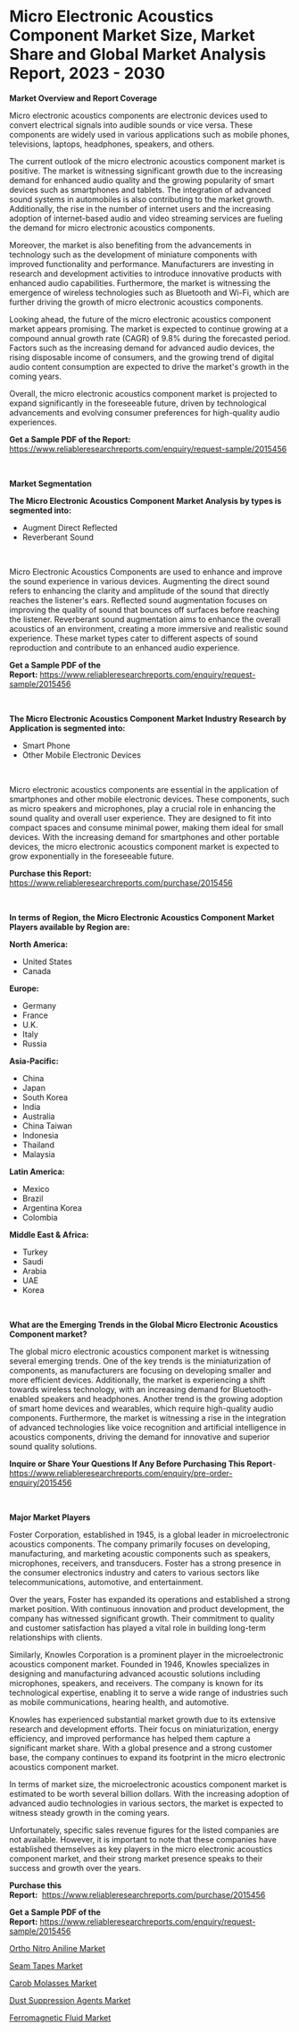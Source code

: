 <p><h1>Micro Electronic Acoustics Component Market Size, Market Share and Global Market Analysis Report, 2023 - 2030</h1></p><p><strong>Market Overview and Report Coverage</strong></p>
<p><p>Micro electronic acoustics components are electronic devices used to convert electrical signals into audible sounds or vice versa. These components are widely used in various applications such as mobile phones, televisions, laptops, headphones, speakers, and others.</p><p>The current outlook of the micro electronic acoustics component market is positive. The market is witnessing significant growth due to the increasing demand for enhanced audio quality and the growing popularity of smart devices such as smartphones and tablets. The integration of advanced sound systems in automobiles is also contributing to the market growth. Additionally, the rise in the number of internet users and the increasing adoption of internet-based audio and video streaming services are fueling the demand for micro electronic acoustics components.</p><p>Moreover, the market is also benefiting from the advancements in technology such as the development of miniature components with improved functionality and performance. Manufacturers are investing in research and development activities to introduce innovative products with enhanced audio capabilities. Furthermore, the market is witnessing the emergence of wireless technologies such as Bluetooth and Wi-Fi, which are further driving the growth of micro electronic acoustics components.</p><p>Looking ahead, the future of the micro electronic acoustics component market appears promising. The market is expected to continue growing at a compound annual growth rate (CAGR) of 9.8% during the forecasted period. Factors such as the increasing demand for advanced audio devices, the rising disposable income of consumers, and the growing trend of digital audio content consumption are expected to drive the market's growth in the coming years.</p><p>Overall, the micro electronic acoustics component market is projected to expand significantly in the foreseeable future, driven by technological advancements and evolving consumer preferences for high-quality audio experiences.</p></p>
<p><strong>Get a Sample PDF of the Report:</strong> <a href="https://www.reliableresearchreports.com/enquiry/request-sample/2015456">https://www.reliableresearchreports.com/enquiry/request-sample/2015456</a></p>
<p>&nbsp;</p>
<p><strong>Market Segmentation</strong></p>
<p><strong>The Micro Electronic Acoustics Component Market Analysis by types is segmented into:</strong></p>
<p><ul><li>Augment Direct Reflected</li><li>Reverberant Sound</li></ul></p>
<p>&nbsp;</p>
<p><p>Micro Electronic Acoustics Components are used to enhance and improve the sound experience in various devices. Augmenting the direct sound refers to enhancing the clarity and amplitude of the sound that directly reaches the listener's ears. Reflected sound augmentation focuses on improving the quality of sound that bounces off surfaces before reaching the listener. Reverberant sound augmentation aims to enhance the overall acoustics of an environment, creating a more immersive and realistic sound experience. These market types cater to different aspects of sound reproduction and contribute to an enhanced audio experience.</p></p>
<p><strong>Get a Sample PDF of the Report:</strong>&nbsp;<a href="https://www.reliableresearchreports.com/enquiry/request-sample/2015456">https://www.reliableresearchreports.com/enquiry/request-sample/2015456</a></p>
<p>&nbsp;</p>
<p><strong>The Micro Electronic Acoustics Component Market Industry Research by Application is segmented into:</strong></p>
<p><ul><li>Smart Phone</li><li>Other Mobile Electronic Devices</li></ul></p>
<p>&nbsp;</p>
<p><p>Micro electronic acoustics components are essential in the application of smartphones and other mobile electronic devices. These components, such as micro speakers and microphones, play a crucial role in enhancing the sound quality and overall user experience. They are designed to fit into compact spaces and consume minimal power, making them ideal for small devices. With the increasing demand for smartphones and other portable devices, the micro electronic acoustics component market is expected to grow exponentially in the foreseeable future.</p></p>
<p><strong>Purchase this Report:</strong>&nbsp; <a href="https://www.reliableresearchreports.com/purchase/2015456">https://www.reliableresearchreports.com/purchase/2015456</a></p>
<p>&nbsp;</p>
<p><strong>In terms of Region, the Micro Electronic Acoustics Component Market Players available by Region are:</strong></p>
<p>
    <p> <strong> North America: </strong>
        <ul>
            <li>United States</li>
            <li>Canada</li>
        </ul>
        </p> 
    <p> <strong> Europe: </strong>
        <ul>
            <li>Germany</li>
            <li>France</li>
            <li>U.K.</li>
            <li>Italy</li>
            <li>Russia</li>
        </ul>
        </p> 
    <p> <strong> Asia-Pacific: </strong>
        <ul>
            <li>China</li>
            <li>Japan</li>
            <li>South Korea</li>
            <li>India</li>
            <li>Australia</li>
            <li>China Taiwan</li>
            <li>Indonesia</li>
            <li>Thailand</li>
            <li>Malaysia</li>
        </ul>
        </p> 
    <p> <strong> Latin America: </strong>
        <ul>
            <li>Mexico</li>
            <li>Brazil</li>
            <li>Argentina Korea</li>
            <li>Colombia</li>
        </ul>
        </p> 
    <p> <strong> Middle East & Africa: </strong>
        <ul>
            <li>Turkey</li>
            <li>Saudi</li>
            <li>Arabia</li>
            <li>UAE</li>
            <li>Korea</li>
        </ul>
    </p>
    </p>
<p>&nbsp;</p>
<p><strong>What are the Emerging Trends in the Global Micro Electronic Acoustics Component market?</strong></p>
<p><p>The global micro electronic acoustics component market is witnessing several emerging trends. One of the key trends is the miniaturization of components, as manufacturers are focusing on developing smaller and more efficient devices. Additionally, the market is experiencing a shift towards wireless technology, with an increasing demand for Bluetooth-enabled speakers and headphones. Another trend is the growing adoption of smart home devices and wearables, which require high-quality audio components. Furthermore, the market is witnessing a rise in the integration of advanced technologies like voice recognition and artificial intelligence in acoustics components, driving the demand for innovative and superior sound quality solutions.</p></p>
<p><strong>Inquire or Share Your Questions If Any Before Purchasing This Report</strong>- <a href="https://www.reliableresearchreports.com/enquiry/pre-order-enquiry/2015456">https://www.reliableresearchreports.com/enquiry/pre-order-enquiry/2015456</a></p>
<p>&nbsp;</p>
<p><strong>Major Market Players</strong></p>
<p><p>Foster Corporation, established in 1945, is a global leader in microelectronic acoustics components. The company primarily focuses on developing, manufacturing, and marketing acoustic components such as speakers, microphones, receivers, and transducers. Foster has a strong presence in the consumer electronics industry and caters to various sectors like telecommunications, automotive, and entertainment.</p><p>Over the years, Foster has expanded its operations and established a strong market position. With continuous innovation and product development, the company has witnessed significant growth. Their commitment to quality and customer satisfaction has played a vital role in building long-term relationships with clients.</p><p>Similarly, Knowles Corporation is a prominent player in the microelectronic acoustics component market. Founded in 1946, Knowles specializes in designing and manufacturing advanced acoustic solutions including microphones, speakers, and receivers. The company is known for its technological expertise, enabling it to serve a wide range of industries such as mobile communications, hearing health, and automotive.</p><p>Knowles has experienced substantial market growth due to its extensive research and development efforts. Their focus on miniaturization, energy efficiency, and improved performance has helped them capture a significant market share. With a global presence and a strong customer base, the company continues to expand its footprint in the micro electronic acoustics component market.</p><p>In terms of market size, the microelectronic acoustics component market is estimated to be worth several billion dollars. With the increasing adoption of advanced audio technologies in various sectors, the market is expected to witness steady growth in the coming years.</p><p>Unfortunately, specific sales revenue figures for the listed companies are not available. However, it is important to note that these companies have established themselves as key players in the micro electronic acoustics component market, and their strong market presence speaks to their success and growth over the years.</p></p>
<p><strong>Purchase this Report:</strong>&nbsp;&nbsp;<a href="https://www.reliableresearchreports.com/purchase/2015456">https://www.reliableresearchreports.com/purchase/2015456</a></p>
<p></p>
<p><strong>Get a Sample PDF of the Report:</strong>&nbsp;<a href="https://www.reliableresearchreports.com/enquiry/request-sample/2015456">https://www.reliableresearchreports.com/enquiry/request-sample/2015456</a></p>
<p><p><a href="https://medium.com/@wilmaheaney/ortho-nitro-aniline-market-size-reveals-the-best-marketing-channels-in-global-industry-cbaff50a3f81">Ortho Nitro Aniline Market</a></p><p><a href="https://medium.com/@russpollich/decoding-seam-tapes-market-metrics-market-share-trends-and-growth-patterns-926dfebf9f16">Seam Tapes Market</a></p><p><a href="https://medium.com/@marcoslemke2023/carob-molasses-market-report-reveals-the-latest-trends-and-growth-opportunities-of-this-market-dbfaafa4bae2">Carob Molasses Market</a></p><p><a href="https://medium.com/@siennaferry2023/analyzing-dust-suppression-agents-market-global-industry-perspective-and-forecast-2023-to-2030-5c94e3ebd7d7">Dust Suppression Agents Market</a></p><p><a href="https://medium.com/@daishawolff/ferromagnetic-fluid-nbsp-market-focuses-on-market-share-size-and-projected-forecast-till-2030-3bf5b7034d6c">Ferromagnetic Fluid Market</a></p></p>